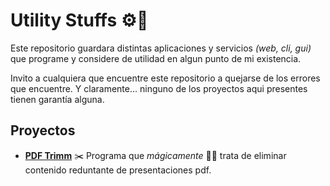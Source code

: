 # Utility Stuffs ⚙️🧰

Este repositorio guardara distintas aplicaciones y servicios _(web, cli, gui)_ que programe y considere de utilidad en algun punto de mi existencia.

Invito a cualquiera que encuentre este repositorio a quejarse de los errores que encuentre. Y claramente... ninguno de los proyectos aqui presentes tienen garantía alguna.


## Proyectos

 - __[PDF Trimm](./PDFtrimm/)__ ✂️ Programa que _mágicamente_ 🧙‍♂️ trata de eliminar contenido reduntante de presentaciones pdf.
